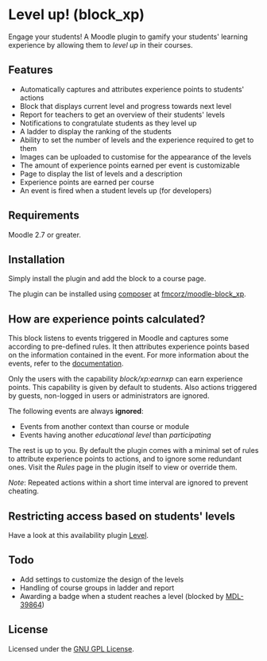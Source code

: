 Level up! (block_xp)
====================

Engage your students! A Moodle plugin to gamify your students' learning experience by allowing them to _level up_ in their courses.

Features
--------

- Automatically captures and attributes experience points to students' actions
- Block that displays current level and progress towards next level
- Report for teachers to get an overview of their students' levels
- Notifications to congratulate students as they level up
- A ladder to display the ranking of the students
- Ability to set the number of levels and the experience required to get to them
- Images can be uploaded to customise for the appearance of the levels
- The amount of experience points earned per event is customizable
- Page to display the list of levels and a description
- Experience points are earned per course
- An event is fired when a student levels up (for developers)

Requirements
------------

Moodle 2.7 or greater.

Installation
------------

Simply install the plugin and add the block to a course page.

The plugin can be installed using [composer](https://getcomposer.org/) at [fmcorz/moodle-block_xp](https://packagist.org/packages/fmcorz/moodle-block_xp).

How are experience points calculated?
-------------------------------------

This block listens to events triggered in Moodle and captures some according to pre-defined rules. It then attributes experience points based on the information contained in the event. For more information about the events, refer to the [documentation](http://docs.moodle.org/dev/Event_2#Information_contained_in_events).

Only the users with the capability _block/xp:earnxp_ can earn experience points. This capability is given by default to students. Also actions triggered by guests, non-logged in users or administrators are ignored.

The following events are always __ignored__:

- Events from another context than course or module
- Events having another _educational level_ than _participating_

The rest is up to you. By default the plugin comes with a minimal set of rules to attribute experience points to actions, and to ignore some redundant ones. Visit the _Rules_ page in the plugin itself to view or override them.

_Note_: Repeated actions within a short time interval are ignored to prevent cheating.

Restricting access based on students' levels
--------------------------------------------

Have a look at this availability plugin [Level](https://github.com/FMCorz/moodle-availability_xp).

Todo
----

- Add settings to customize the design of the levels
- Handling of course groups in ladder and report
- Awarding a badge when a student reaches a level (blocked by [MDL-39864](https://tracker.moodle.org/browse/MDL-39864))

License
-------

Licensed under the [GNU GPL License](http://www.gnu.org/copyleft/gpl.html).

